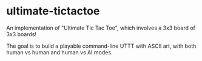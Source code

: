 # ultimate-tictactoe
An implementation of "Ultimate Tic Tac Toe", which involves a 3x3 board of 3x3 boards!

The goal is to build a playable command-line UTTT with ASCII art, with both human vs human and human vs AI modes.
